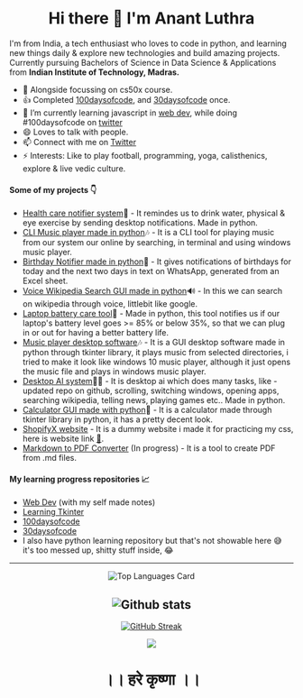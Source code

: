 <div style="text-align:center">

# Hi there 👋 I'm Anant Luthra
</div>

I'm from India, a tech enthusiast who loves to code in python, and learning new things daily & explore new technologies and build amazing projects. Currently pursuing Bachelors of Science in Data Science & Applications from **Indian Institute of Technology, Madras.**

- 🔭 Alongside focussing on cs50x course.
- 👍 Completed [100daysofcode](https://twitter.com/anant_luthra_/status/1531500725238472705), and [30daysofcode](https://github.com/AnantLuthra/30daysofcode) once.
- 🌱 I’m currently learning javascript in [web dev](https://github.com/AnantLuthra/WebDev-Notes), while doing #100daysofcode on [twitter](https://twitter.com/anant_luthra_/status/1741750511681081492)
- 😄 Loves to talk with people.
- 📫 Connect with me on [Twitter](https://twitter.com/anant_luthra_)
- ⚡ Interests: Like to play football, programming, yoga, calisthenics, explore & live vedic culture.

#### Some of my projects 👇
- [Health care notifier system](https://github.com/AnantLuthra/Health-Care-Notifier-System)🏃 - It remindes us to drink water, physical & eye exercise by sending desktop notifications. Made in python.
- [CLI Music player made in python](https://github.com/AnantLuthra/cli-music-player)🎶 - It is a CLI tool for playing music from our system our online by searching, in terminal and using windows music player.
- [Birthday Notifier made in python](https://github.com/AnantLuthra/birthay-notifier)🔔 - It gives notifications of birthdays for today and the next two days in text on WhatsApp, generated from an Excel sheet.
- [Voice Wikipedia Search GUI made in python](https://github.com/AnantLuthra/wikipedia_searcher)🔊 - In this we can search on wikipedia through voice, littlebit like google.
- [Laptop battery care tool](https://github.com/AnantLuthra/Laptop-battery-Care-notifier/)🔔 - Made in python, this tool notifies us if our laptop's battery level goes >= 85% or below 35%, so that we can plug in or out for having a better battery life.
- [Music player desktop software](https://github.com/AnantLuthra/Tkinter-projects/tree/master/Music%20player)🎶 - It is a GUI desktop software made in python through tkinter library, it plays music from selected directories, i tried to make it look like windows 10 music player, although it just opens the music file and plays in windows music player.
- [Desktop AI system](https://github.com/AnantLuthra/A.I.-Assistant)👨‍💻 - It is desktop ai which does many tasks, like - updated repo on github, scrolling, switching windows, opening apps, searching wikipedia, telling news, playing games etc.. Made in python.
- [Calculator GUI made with python](https://github.com/AnantLuthra/Tkinter-projects/tree/master/Calculator%20GUI)🧭 - It is a calculator made through tkinter library in python, it has a pretty decent look.
- [ShopifyX website](https://github.com/AnantLuthra/shopifyX) - It is a dummy website i made it for practicing my css, here is website link [🔗](https://anantluthra.github.io/shopifyX/).
- [Markdown to PDF Converter](https://github.com/AnantLuthra/Md-to-pdf) (In progress) - It is a tool to create PDF from .md files.

#### My learning progress repositories 📈

- [Web Dev](https://github.com/AnantLuthra/WebDev-Notes) (with my self made notes)
- [Learning Tkinter](https://github.com/AnantLuthra/Tkinter-learning)
- [100daysofcode](https://github.com/AnantLuthra/100daysofcode)
- [30daysofcode](https://github.com/AnantLuthra/30daysofcode)
- I also have python learning repository but that's not showable here 😅 it's too messed up, shitty stuff inside, 😂

<div style="text-align:center">

---
![Top Languages Card](https://github-readme-stats.vercel.app/api/top-langs/?username=anantluthra&layout=compact&theme=chartreuse-dark)

![Github stats](https://github-readme-stats.vercel.app/api?username=anantluthra&theme=chartreuse-dark&show_icons=true&count_private=true)
---

[![GitHub Streak](https://github-readme-streak-stats.herokuapp.com/?user=anantluthra&theme=chartreuse-dark)](https://git.io/streak-stats)

![](https://komarev.com/ghpvc/?username=anantluthra)


# ।। हरे कृष्णा ।।
</div>
